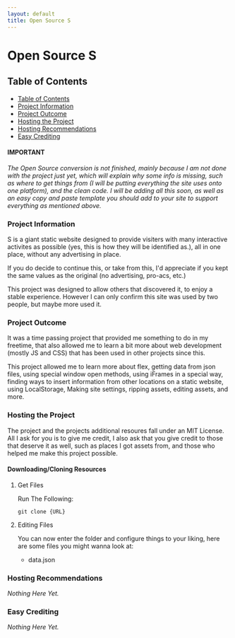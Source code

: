 ```yaml
---
layout: default
title: Open Source S
---
```



# Open Source S

<h2 id="ToC" class="noborder hd bold">Table of Contents</h2>

  <ul class="custom-list">
    <li><a class="bold hoveruline" href="#ToC">Table of Contents</a></li>
    <li><a class="bold hoveruline" href="#pInfo">Project Information</a></li>
    <li><a class="bold hoveruline" href="#pOutcome">Project Outcome</a></li>
    <li><a class="bold hoveruline" href="#hProject">Hosting the Project</a></li>
    <li><a class="bold hoveruline" href="#hRec">Hosting Recommendations</a></li>
    <li><a class="bold hoveruline" href="#eCred">Easy Crediting</a></li>
  </ul>

<h4 class="noborder hd bold">IMPORTANT</h4>
<p><em>
  The Open Source conversion is not finished, mainly because I am not done with the project just yet, which will explain why some info is missing, such as where to get things from (I will be putting everything the site uses onto one platform), and the clean code. I will be adding all this soon, as well as an easy copy and paste template you should add to your site to support everything as mentioned above.
</em></p>

<div class="section">
<h3 id="pInfo" class="noborder hd bold">Project Information</h3>
  <p>S is a giant static website designed to provide visiters with many interactive activites as possible (yes, this is how they will be identified as.), all in one place, without any advertising in place.</p>
  <p>If you do decide to continue this, or take from this, I'd appreciate if you kept the same values as the original (no advertising, pro-acs, etc.)</p>
  <p>This project was designed to allow others that discovered it, to enjoy a stable experience. However I can only confirm this site was used by two people, but maybe more used it.</p>
</div>

<div class="section">
<h3 id="pOutcome" class="noborder hd bold">Project Outcome</h3>
  <p>It was a time passing project that provided me something to do in my freetime, that also allowed me to learn a bit more about web development (mostly JS and CSS) that has been used in other projects since this.</p>
  <p>This project allowed me to learn more about flex, getting data from json files, using special window open methods, using iFrames in a special way, finding ways to insert information from other locations on a static website, using LocalStorage, Making site settings, ripping assets, editing assets, and more.</p>
</div>

<div class="section">
<h3 id="hProject" class="noborder hd bold">Hosting the Project</h3>
  <p>The project and the projects additional resoures fall under an MIT License. All I ask for you is to give me credit, I also ask that you give credit to those that deserve it as well, such as places I got assets from, and those who helped me make this project possible.</p>

  <h4 class="noborder hd bold">Downloading/Cloning Resources</h4>
    <ol>
      <li>Get Files</li>
        <p class="listText">Run The Following:</p>
          <pre id="c1"><code>git clone {URL}</code></pre>
      <li>Editing Files</li>
        <p class="listText">You can now enter the folder and configure things to your liking, here are some files you might wanna look at:</p>
      <ul>
        <li>data.json</li>
      </ul>
    </ol>
</div>

<div class="section">
<h3 id="hRec" class="noborder hd bold">Hosting Recommendations</h3>
  <em><p>Nothing Here Yet.</p></em>
</div>

<div class="section">
<h3 id="eCred" class="noborder hd bold">Easy Crediting</h3>
  <em><p>Nothing Here Yet.</p></em>
</div>
